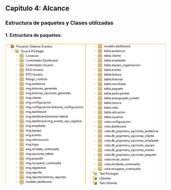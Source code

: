 ## Capítulo 4: Alcance

### Estructura de paquetes y Clases utilizadas

#### 1. Estructura de paquetes:
<img align="center" src="/img_tablacontenido/estructuradepaquetes/img_paquetesusados.jpg" alt="Imagen"/>